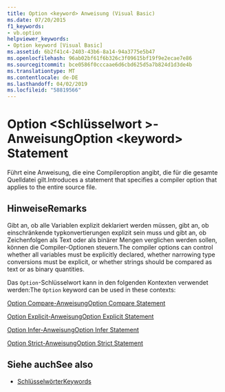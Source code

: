 ```yaml
---
title: Option <keyword> Anweisung (Visual Basic)
ms.date: 07/20/2015
f1_keywords:
- vb.option
helpviewer_keywords:
- Option keyword [Visual Basic]
ms.assetid: 6b2f41c4-2403-43b6-8a14-94a3775e5b47
ms.openlocfilehash: 96ab02bf61f6b326c3f09615bf19f9e2ecae7e86
ms.sourcegitcommit: bce0586f0cccaae6d6cbd625d5a7b824d1d3de4b
ms.translationtype: MT
ms.contentlocale: de-DE
ms.lasthandoff: 04/02/2019
ms.locfileid: "58819566"
---
```

# <a name="option-keyword-statement"></a><span data-ttu-id="ef116-102">Option \<Schlüsselwort >-Anweisung</span><span class="sxs-lookup"><span data-stu-id="ef116-102">Option \<keyword> Statement</span></span>
<span data-ttu-id="ef116-103">Führt eine Anweisung, die eine Compileroption angibt, die für die gesamte Quelldatei gilt.</span><span class="sxs-lookup"><span data-stu-id="ef116-103">Introduces a statement that specifies a compiler option that applies to the entire source file.</span></span>  
  
## <a name="remarks"></a><span data-ttu-id="ef116-104">Hinweise</span><span class="sxs-lookup"><span data-stu-id="ef116-104">Remarks</span></span>  
 <span data-ttu-id="ef116-105">Gibt an, ob alle Variablen explizit deklariert werden müssen, gibt an, ob einschränkende typkonvertierungen explizit sein muss und gibt an, ob Zeichenfolgen als Text oder als binärer Mengen verglichen werden sollen, können die Compiler-Optionen steuern.</span><span class="sxs-lookup"><span data-stu-id="ef116-105">The compiler options can control whether all variables must be explicitly declared, whether narrowing type conversions must be explicit, or whether strings should be compared as text or as binary quantities.</span></span>  
  
 <span data-ttu-id="ef116-106">Das `Option`-Schlüsselwort kann in den folgenden Kontexten verwendet werden:</span><span class="sxs-lookup"><span data-stu-id="ef116-106">The `Option` keyword can be used in these contexts:</span></span>  
  
 [<span data-ttu-id="ef116-107">Option Compare-Anweisung</span><span class="sxs-lookup"><span data-stu-id="ef116-107">Option Compare Statement</span></span>](../../../visual-basic/language-reference/statements/option-compare-statement.md)  
  
 [<span data-ttu-id="ef116-108">Option Explicit-Anweisung</span><span class="sxs-lookup"><span data-stu-id="ef116-108">Option Explicit Statement</span></span>](../../../visual-basic/language-reference/statements/option-explicit-statement.md)  
  
 [<span data-ttu-id="ef116-109">Option Infer-Anweisung</span><span class="sxs-lookup"><span data-stu-id="ef116-109">Option Infer Statement</span></span>](../../../visual-basic/language-reference/statements/option-infer-statement.md)  
  
 [<span data-ttu-id="ef116-110">Option Strict-Anweisung</span><span class="sxs-lookup"><span data-stu-id="ef116-110">Option Strict Statement</span></span>](../../../visual-basic/language-reference/statements/option-strict-statement.md)  
  
## <a name="see-also"></a><span data-ttu-id="ef116-111">Siehe auch</span><span class="sxs-lookup"><span data-stu-id="ef116-111">See also</span></span>

- [<span data-ttu-id="ef116-112">Schlüsselwörter</span><span class="sxs-lookup"><span data-stu-id="ef116-112">Keywords</span></span>](../../../visual-basic/language-reference/keywords/index.md)

